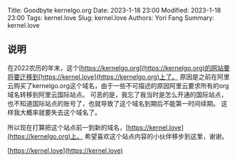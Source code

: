 Title: Goodbyte kernelgo.org
Date: 2023-1-18 23:00
Modified: 2023-1-18 23:00
Tags: kernel.love
Slug: kernel.love
Authors: Yori Fang 
Summary: kernel.love

## 说明

在2022农历的年末，这个[https://kernelgo.org](https://kernelgo.org)的网站要将要迁移到[https://kernel.love](https://kernelgo.org)上了。
原因是之前在阿里云购买了kernelgo.org这个域名，由于一些不可描述的原因阿里云要求所有的org域名转移到阿里云国际站点。
可恶的是，我忘了我当时是怎么开通的国际站点，也不知道国际站点的账号了，也就导致了这个域名到期后不能第一时间续期。
这样我大概率就要失去这个域名了。

所以现在打算把这个站点前一到新的域名，[https://kernel.love](https://kernelgo.org)上。
希望喜欢这个站点内容的小伙伴移步到这里，谢谢。

[https://kernel.love](https://kernel.love)
